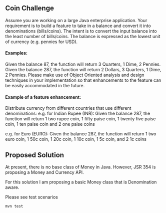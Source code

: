 ## Coin Challenge

Assume you are working on a large Java enterprise application. Your requirement is to build a feature to
take in a balance and convert it into denominations (bills/coins). The intent is to convert the input
balance into the least number of bills/coins. The balance is expressed as the lowest unit of currency (e.g.
pennies for USD).

#### Examples:
Given the balance 87, the function will return 3 Quarters, 1 Dime, 2 Pennies.
Given the balance 287, the function will return 2 Dollars, 3 Quarters, 1 Dime, 2 Pennies.
Please make use of Object Oriented analysis and design techniques in your implementation so that
enhancements to the feature can be easily accommodated in the future.


#### Example of a feature enhancement:
Distribute currency from different countries that use different denominations:
e.g. for Indian Rupee (INR): Given the balance 287, the function will return 1 two rupee coin, 1 fifty paise
coin, 1 twenty five paise coin, 1 ten paise coin and 2 one paise coins

e.g. for Euro (EURO): Given the balance 287, the function will return 1 two euro coin, 1 50c coin, 1 20c
coin, 1 10c coin, 1 5c coin, and 2 1c coins

## Proposed Solution
At present, there is no base class of Money in Java. However, JSR 354 is proposing a Money and Currency API.

For this solution I am proposing a basic Money class that is Denomination aware. 

Please see test scenarios

`mvn test `


